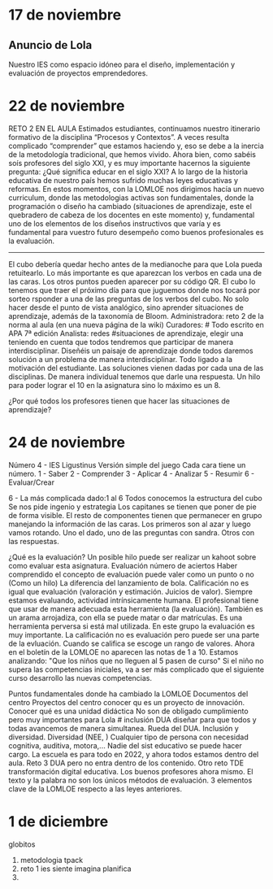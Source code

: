 # 17 de noviembre
## Anuncio de Lola



Nuestro IES como espacio idóneo para el diseño, implementación y evaluación de proyectos emprendedores.






# 22 de noviembre
RETO 2 EN EL AULA
Estimados estudiantes, continuamos nuestro itinerario formativo de la disciplina “Procesos y Contextos”. A veces resulta complicado “comprender” que estamos haciendo y, eso se debe a la inercia de la metodología tradicional, que hemos vivido. Ahora bien, como sabéis soís profesores del siglo XXI,  y es muy importante hacernos la siguiente pregunta: ¿Qué significa educar en el siglo XXI? A lo largo de la historìa educativa de nuestro país hemos sufrido muchas leyes educativas y reformas. En estos momentos, con la LOMLOE nos dirigimos hacía un nuevo curriculum, donde las metodologias activas son fundamentales, donde la programación o diseño ha cambiado (situaciones de aprendizaje, este el quebradero de cabeza de los docentes en este momento) y, fundamental uno de los elementos de los diseños instructivos que varía y es fundamental para vuestro futuro desempeño como buenos profesionales es la evaluación.





-----------

El cubo debería quedar hecho antes de la medianoche para que Lola pueda retuitearlo. Lo más importante es que aparezcan los verbos en cada una de las caras. Los otros puntos pueden aparecer por su código QR. El cubo lo tenemos que traer el próximo día para que juguemos donde nos tocará por sorteo rsponder a una de las preguntas de los verbos del cubo. No solo hacer desde el punto de vista analógico, sino aprender situaciones de aprendizaje, además de la taxonomía de Bloom.
Administradora: reto 2 de la norma al aula (en una nueva página de la wiki)
Curadores: #
Todo escrito en APA  7ª edición
Analista: redes #situaciones de aprendizaje, elegir una teniendo en cuenta que todos tendremos que participar de manera interdisciplinar. Diseñéis un paisaje de aprendizaje donde todos daremos solución a un problema de manera interdisciplinar. Todo ligado a la motivación del estudiante. Las soluciones vienen dadas por cada una de las disciplinas. De manera individual tenemos que darle una respuesta. Un hilo para poder lograr el 10 en la asignatura sino lo máximo es un 8.

¿Por qué todos los profesores tienen que hacer las situaciones de aprendizaje?

# 24 de noviembre
Número 4 - IES Ligustinus
Versión simple del juego
Cada cara tiene un número.
1 - Saber
2 - Comprender
3 - Aplicar
4 - Analizar
5 - Resumir
6 - Evaluar/Crear

6 - La más complicada
dado:1 al 6
Todos conocemos la estructura del cubo
Se nos pide ingenio y estrategia
Los capitanes se tienen que poner de pie de forma visible. El resto de componentes tienen que permanecer en grupo manejando la información de las caras. Los primeros son al azar y luego vamos rotando.
Uno el dado, uno de las preguntas con sandra. Otros con las respuestas.

¿Qué es la evaluación?
Un posible hilo puede ser realizar un kahoot sobre como evaluar esta asignatura.
Evaluación número de aciertos 
Haber comprendido el concepto de evaluación puede valer como un punto o no (Como un hilo)
La diferencia del lanzamiento de bola.
Calificación no es igual que evaluación (valoración y estimación. Juicios de valor). Siempre estamos evaluando, actividad intrínsicamente humana. El profesional tiene que usar de manera adecuada esta herramienta (la evaluación). También es un arama arrojadiza, con ella se puede matar o dar matrículas. Es una herramienta perversa si está mal utilizada. En este grupo la evaluación es muy importante. La calificación no es evaluación pero puede ser una parte de la evluación. Cuando se califica se escoge un rango de valores. Ahora en el boletín de la LOMLOE no aparecen las notas de 1 a 10.
Estamos analizando:
    "Que los niños que no lleguen al 5 pasen de curso"
Si el niño no supera las competencias iniciales, va a ser más complicado que el siguiente curso desarrollo las nuevas competencias.

Puntos fundamentales donde ha cambiado la LOMLOE
Documentos del centro
Proyectos del centro conocer qu es un proyecto de innovación. Conocer qué es una unidad didáctica
No son de obligado cumplimiento pero muy importantes para Lola
\# inclusión
DUA diseñar para que todos y todas avancemos de manera simultanea. Rueda del DUA. Inclusión y diversidad. Diversidad (NEE, ) Cualquier tipo de persona con necesidad cognitiva, auditiva, motora,... Nadie del sist educativo se puede hacer cargo. La escuela es para todo en 2022, y ahora todos estamos dentro del aula. Reto 3 DUA pero no entra dentro de los contenido.
Otro reto TDE transformación digital educativa. Los buenos profesores ahora mismo. El texto y la palabra no son los únicos métodos de evaluación. 3 elementos clave de la LOMLOE respecto a las leyes anteriores.

# 1 de diciembre
globitos
1. metodologia tpack
2. reto 1 ies siente imagina planifica
3. 